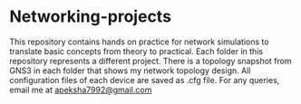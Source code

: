 # Networking-projects
This repository contains hands on practice for network simulations to translate basic concepts from theory to practical.
Each folder in this repository represents a different project.
There is a topology snapshot from GNS3 in each folder that shows my network topology design. 
All configuration files of each device are saved as .cfg file.
For any queries, email me at apeksha7992@gmail.com
